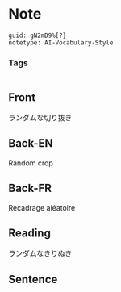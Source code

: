 # Note
```
guid: gN2mD9%[?}
notetype: AI-Vocabulary-Style
```

### Tags
```
```

## Front
ランダムな切り抜き

## Back-EN
Random crop

## Back-FR
Recadrage aléatoire

## Reading
ランダムなきりぬき

## Sentence

